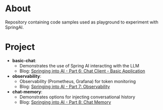 # About

Repository containing code samples used as playground to experiment with SpringAI.

# Project

* **basic-chat**:       
  * Demonstrates the use of Spring AI interacting with the LLM
  * Blog: [Springing into AI - Part 6: Chat Client - Basic Application](https://vikram-bindal.blogspot.com/2025/08/springing-into-ai-part-6-chat-client.html)
* **observability**:    
  * Observability (Prometheus, Grafana) for token monitoring
  * Blog: [Springing into AI - Part 7: Observability](https://vikram-bindal.blogspot.com/2025/08/springing-into-ai-part-7-observability.html)
* **chat-memory**:
  * Demonstrates options for injecting conversational history
  * Blog: [Springing into AI - Part 8: Chat Memory](https://vikram-bindal.blogspot.com/2025/08/springing-into-ai-part-8-chat-memory.html)